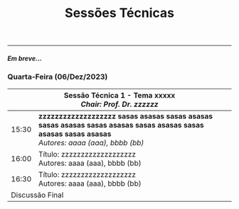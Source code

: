﻿---
layout: page-fullwidth
title: "Sessões Técnicas"
subheadline: ""
permalink: "/sessoes/"
header:
   image_fullwidth: BannerERES2023.png
---

<hr>

<h5>Em breve...</h5>

<h3>Quarta-Feira (06/Dez/2023)</h3>

<table>
<thead>
  <tr>
    <th colspan="2"><strong>Sessão Técnica 1 - Tema xxxxx</strong><br><i>Chair: Prof. Dr. zzzzzz</i></th>
  </tr>
</thead>
<tbody>
  <tr>
    <td>15:30</td>
    <td>
		<strong>zzzzzzzzzzzzzzzzzzz sasas asasas  sasas asasas  sasas asasas  sasas asasas  sasas asasas  sasas asasas  sasas asasas </strong><br>
		<i>Autores: aaaa (aaa), bbbb (bb)</i>
	</td>
  </tr>
  <tr>
    <td>16:00</td>
    <td>
		Título: zzzzzzzzzzzzzzzzzzz<br>
		Autores: aaaa (aaa), bbbb (bb)
	</td>
  </tr>
  <tr>
    <td>16:30</td>
    <td>
		Título: zzzzzzzzzzzzzzzzzzz<br>
		Autores: aaaa (aaa), bbbb (bb)
	</td>
  </tr>
  <tr>
    <td colspan="2">Discussão Final</td>
  </tr>
</tbody>
</table>

